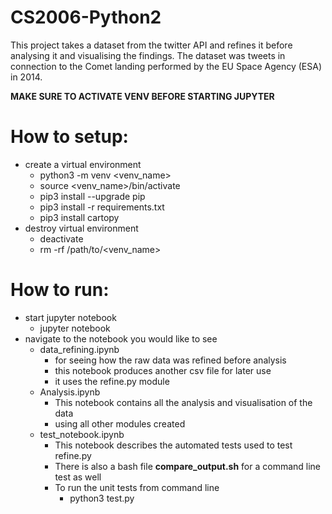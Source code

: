 # CS2006-Python2

This project takes a dataset from the twitter API and refines it before analysing it and visualising the findings.
The dataset was tweets in connection to the Comet landing performed by the EU Space Agency (ESA) in 2014.

**MAKE SURE TO ACTIVATE VENV BEFORE STARTING JUPYTER**

# How to setup:
* create a virtual environment
  - python3 -m venv <venv_name>
  - source <venv_name>/bin/activate
  - pip3 install --upgrade pip
  - pip3 install -r requirements.txt
  - pip3 install cartopy
 * destroy virtual environment
    - deactivate
    - rm -rf /path/to/<venv_name>

# How to run:
* start jupyter notebook
  - jupyter notebook
* navigate to the notebook you would like to see
  - data_refining.ipynb
    - for seeing how the raw data was refined before analysis
    - this notebook produces another csv file for later use
    - it uses the refine.py module
  - Analysis.ipynb
    - This notebook contains all the analysis and visualisation of the data
    - using all other modules created
  - test_notebook.ipynb
    - This notebook describes the automated tests used to test refine.py
    - There is also a bash file **compare_output.sh** for a command line test as well
    - To run the unit tests from command line
      - python3 test.py

